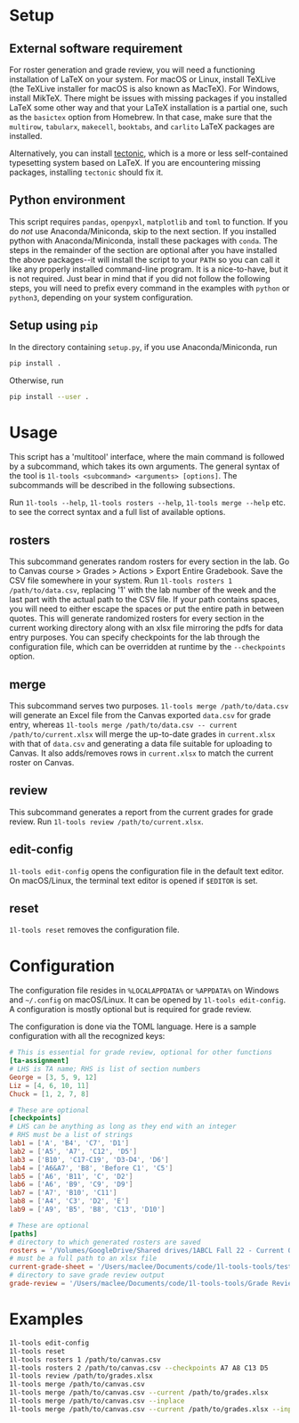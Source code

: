 # Setup

## External software requirement

For roster generation and grade review, you will need a functioning installation
of LaTeX on your system. For macOS or Linux, install TeXLive (the TeXLive
installer for macOS is also known as MacTeX). For Windows, install MikTeX. There
might be issues with missing packages if you installed LaTeX some other way and
that your LaTeX installation is a partial one, such as the `basictex` option
from Homebrew. In that case, make sure that the `multirow`, `tabularx`,
`makecell`, `booktabs`, and `carlito` LaTeX packages are installed.

Alternatively, you can install
[tectonic](https://tectonic-typesetting.github.io), which is a more or less
self-contained typesetting system based on LaTeX. If you are encountering
missing packages, installing `tectonic` should fix it.

## Python environment

This script requires `pandas`, `openpyxl`, `matplotlib` and `toml` to function.
If you do *not* use Anaconda/Miniconda, skip to the next section. If you
installed python with Anaconda/Miniconda, install these packages with `conda`.
The steps in the remainder of the section are optional after you have installed
the above packages--it will install the script to your `PATH` so you can call it
like any properly installed command-line program. It is a nice-to-have, but it
is not required. Just bear in mind that if you did not follow the following
steps, you will need to prefix every command in the examples with `python` or
`python3`, depending on your system configuration.

## Setup using `pip`

In the directory containing `setup.py`, if you use Anaconda/Miniconda, run
```sh
pip install .
```
Otherwise, run
```sh
pip install --user .
```

# Usage

This script has a 'multitool' interface, where the main command is followed by a
subcommand, which takes its own arguments. The general syntax of the tool is
`1l-tools <subcommand> <arguments> [options]`. The subcommands will be described
in the following subsections.

Run `1l-tools --help`, `1l-tools rosters --help`, `1l-tools merge --help` etc.
to see the correct syntax and a full list of available options.

## rosters
    
This subcommand generates random rosters for every section in the lab. Go to
Canvas course > Grades > Actions > Export Entire Gradebook. Save the CSV file
somewhere in your system. Run `1l-tools rosters 1 /path/to/data.csv`, replacing
'1' with the lab number of the week and the last part with the actual path to
the CSV file. If your path contains spaces, you will need to either escape the
spaces or put the entire path in between quotes. This will generate randomized
rosters for every section in the current working directory along with an xlsx
file mirroring the pdfs for data entry purposes. You can specify checkpoints for
the lab through the configuration file, which can be overridden at runtime by
the `--checkpoints` option.

## merge

This subcommand serves two purposes. `1l-tools merge /path/to/data.csv` will
generate an Excel file from the Canvas exported `data.csv` for grade entry,
whereas `1l-tools merge /path/to/data.csv -- current /path/to/current.xlsx` will
merge the up-to-date grades in `current.xlsx`  with that of `data.csv` and
generating a data file suitable for uploading to Canvas. It also adds/removes
rows in `current.xlsx` to match the current roster on Canvas.

## review

This subcommand generates a report from the current grades for grade review. Run
`1l-tools review /path/to/current.xlsx`.

## edit-config

`1l-tools edit-config` opens the configuration file in the default text editor.
On macOS/Linux, the terminal text editor is opened if `$EDITOR` is set.

## reset

`1l-tools reset` removes the configuration file.

# Configuration

The configuration file resides in `%LOCALAPPDATA%` or `%APPDATA%` on Windows and
`~/.config` on macOS/Linux. It can be opened by `1l-tools edit-config`. A
configuration is mostly optional but is required for grade review.

The configuration is done via the TOML language. Here is a sample configuration
with all the recognized keys:

```toml
# This is essential for grade review, optional for other functions
[ta-assignment]
# LHS is TA name; RHS is list of section numbers
George = [3, 5, 9, 12]
Liz = [4, 6, 10, 11]
Chuck = [1, 2, 7, 8]

# These are optional
[checkpoints]
# LHS can be anything as long as they end with an integer
# RHS must be a list of strings
lab1 = ['A', 'B4', 'C7', 'D1']
lab2 = ['A5', 'A7', 'C12', 'D5']
lab3 = ['B10', 'C17-C19', 'D3-D4', 'D6']
lab4 = ['A6&A7', 'B8', 'Before C1', 'C5']
lab5 = ['A6', 'B11', 'C', 'D2']
lab6 = ['A6', 'B9', 'C9', 'D9']
lab7 = ['A7', 'B10', 'C11']
lab8 = ['A4', 'C3', 'D2', 'E']
lab9 = ['A9', 'B5', 'B8', 'C13', 'D10']

# These are optional
[paths]
# directory to which generated rosters are saved
rosters = '/Volumes/GoogleDrive/Shared drives/1ABCL Fall 22 - Current Quarter/Attendance/1CL'
# must be a full path to an xlsx file
current-grade-sheet = '/Users/maclee/Documents/code/1l-tools-tools/test.xlsx'
# directory to save grade review output
grade-review = '/Users/maclee/Documents/code/1l-tools-tools/Grade Review'
```

# Examples

```sh
1l-tools edit-config
1l-tools reset
1l-tools rosters 1 /path/to/canvas.csv
1l-tools rosters 2 /path/to/canvas.csv --checkpoints A7 A8 C13 D5
1l-tools review /path/to/grades.xlsx
1l-tools merge /path/to/canvas.csv
1l-tools merge /path/to/canvas.csv --current /path/to/grades.xlsx
1l-tools merge /path/to/canvas.csv --inplace
1l-tools merge /path/to/canvas.csv --current /path/to/grades.xlsx --inplace
```
